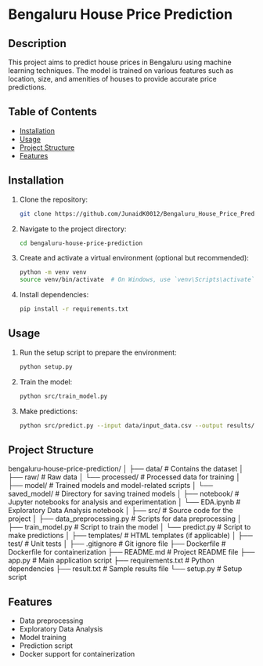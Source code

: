 # Bengaluru House Price Prediction

## Description
This project aims to predict house prices in Bengaluru using machine learning techniques. The model is trained on various features such as location, size, and amenities of houses to provide accurate price predictions.

## Table of Contents
- [Installation](#installation)
- [Usage](#usage)
- [Project Structure](#project-structure)
- [Features](#features)

## Installation
1. Clone the repository:
    ```bash
    git clone https://github.com/JunaidK0012/Bengaluru_House_Price_Prediction.git
    ```
2. Navigate to the project directory:
    ```bash
    cd bengaluru-house-price-prediction
    ```
3. Create and activate a virtual environment (optional but recommended):
    ```bash
    python -m venv venv
    source venv/bin/activate  # On Windows, use `venv\Scripts\activate`
    ```
4. Install dependencies:
    ```bash
    pip install -r requirements.txt
    ```

## Usage
1. Run the setup script to prepare the environment:
    ```bash
    python setup.py
    ```
2. Train the model:
    ```bash
    python src/train_model.py
    ```
3. Make predictions:
    ```bash
    python src/predict.py --input data/input_data.csv --output results/predictions.csv
    ```

## Project Structure
bengaluru-house-price-prediction/
│
├── data/ # Contains the dataset
│ ├── raw/ # Raw data
│ └── processed/ # Processed data for training
│
├── model/ # Trained models and model-related scripts
│ └── saved_model/ # Directory for saving trained models
│
├── notebook/ # Jupyter notebooks for analysis and experimentation
│ └── EDA.ipynb # Exploratory Data Analysis notebook
│
├── src/ # Source code for the project
│ ├── data_preprocessing.py # Scripts for data preprocessing
│ ├── train_model.py # Script to train the model
│ └── predict.py # Script to make predictions
│
├── templates/ # HTML templates (if applicable)
│
├── test/ # Unit tests
│
├── .gitignore # Git ignore file
├── Dockerfile # Dockerfile for containerization
├── README.md # Project README file
├── app.py # Main application script
├── requirements.txt # Python dependencies
├── result.txt # Sample results file
└── setup.py # Setup script


## Features
- Data preprocessing
- Exploratory Data Analysis
- Model training
- Prediction script
- Docker support for containerization



